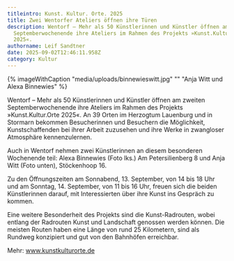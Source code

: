 ```yaml
---
titleintro: Kunst. Kultur. Orte. 2025
title: Zwei Wentorfer Ateliers öffnen ihre Türen
description: Wentorf – Mehr als 50 Künstlerinnen und Künstler öffnen am zweiten
  Septemberwochenende ihre Ateliers im Rahmen des Projekts »Kunst.Kultur.Orte
  2025«.
authorname: Leif Sandtner
date: 2025-09-02T12:46:11.958Z
category: Kultur
---
```

{% imageWithCaption "media/uploads/binnewieswitt.jpg" "" "Anja Witt und Alexa Binnewies" %}

Wentorf –  Mehr als 50 Künstlerinnen und Künstler öffnen am zweiten Septemberwochenende ihre Ateliers im Rahmen des Projekts »Kunst.Kultur.Orte 2025«. An 39 Orten im Herzogtum Lauenburg und in Stormarn bekommen Besucherinnen und Besuchern die Möglichkeit, Kunstschaffenden bei ihrer Arbeit zuzusehen und ihre Werke in zwangloser Atmosphäre kennenzulernen.

Auch in Wentorf nehmen zwei Künstlerinnen an diesem besonderen Wochenende teil: Alexa Binnewies (Foto lks.) Am Petersilienberg 8 und Anja Witt (Foto unten), Stöckenhoop 16.

Zu den Öffnungszeiten am Sonnabend, 13. September, von 14 bis 18 Uhr und am Sonntag, 14. September, von 11 bis 16 Uhr, freuen sich die beiden Künstlerinnen darauf, mit Interessierten über ihre Kunst ins Gespräch zu kommen.

Eine weitere Besonderheit des Projekts sind die Kunst-Radrouten, wobei entlang der Radrouten Kunst und Landschaft genossen werden können. Die meisten Routen haben eine Länge von rund 25 Kilometern, sind als Rundweg konzipiert und gut von den Bahnhöfen erreichbar.

Mehr: www.kunstkulturorte.de